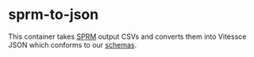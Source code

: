 # sprm-to-json

This container takes [SPRM](https://docs.google.com/document/d/1c7UR0Pe1newpVhQY2HEFkfV8O7GAj9Vk4XnuSiSnDeY/edit) output CSVs and converts them into Vitessce JSON which conforms to our [schemas](https://github.com/hubmapconsortium/vitessce/tree/master/src/schemas).
